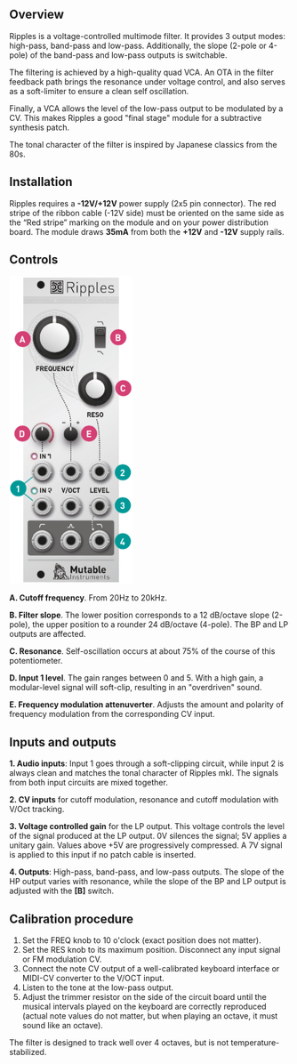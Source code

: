 ## Overview

Ripples is a voltage-controlled multimode filter. It provides 3 output modes: high-pass, band-pass and low-pass. Additionally, the slope (2-pole or 4-pole) of the band-pass and low-pass outputs is switchable.

The filtering is achieved by a high-quality quad VCA. An OTA in the filter feedback path brings the resonance under voltage control, and also serves as a soft-limiter to ensure a clean self oscillation.

Finally, a VCA allows the level of the low-pass output to be modulated by a CV. This makes Ripples a good "final stage" module for a subtractive synthesis patch.

The tonal character of the filter is inspired by Japanese classics from the 80s.

## Installation

Ripples requires a **-12V/+12V** power supply (2x5 pin connector). The red stripe of the ribbon cable (-12V side) must be oriented on the same side as the “Red stripe” marking on the module and on your power distribution board.
The module draws **35mA** from both the **+12V** and **-12V** supply rails.

## Controls

![](images/manual.png)

**A. Cutoff frequency**. From 20Hz to 20kHz.

**B. Filter slope**. The lower position corresponds to a 12 dB/octave slope (2-pole), the upper position to a rounder 24 dB/octave (4-pole). The BP and LP outputs are affected.

**C. Resonance**. Self-oscillation occurs at about 75% of the course of this potentiometer.

**D. Input 1 level**. The gain ranges between 0 and 5. With a high gain, a modular-level signal will soft-clip, resulting in an "overdriven" sound.

**E. Frequency modulation attenuverter**. Adjusts the amount and polarity of frequency modulation from the corresponding CV input.

## Inputs and outputs

**1. Audio inputs**: Input 1 goes through a soft-clipping circuit, while input 2 is always clean and matches the tonal character of Ripples mkI. The signals from both input circuits are mixed together.

**2. CV inputs** for cutoff modulation, resonance and cutoff modulation with V/Oct tracking.

**3. Voltage controlled gain** for the LP output. This voltage controls the level of the signal produced at the LP output. 0V silences the signal; 5V applies a unitary gain. Values above +5V are progressively compressed. A 7V signal is applied to this input if no patch cable is inserted.

**4. Outputs**: High-pass, band-pass, and low-pass outputs. The slope of the HP output varies with resonance, while the slope of the BP and LP output is adjusted with the **[B]** switch.

## Calibration procedure

1.  Set the FREQ knob to 10 o'clock (exact position does not matter).
2.  Set the RES knob to its maximum position. Disconnect any input signal or FM modulation CV.
3.  Connect the note CV output of a well-calibrated keyboard interface or MIDI-CV converter to the V/OCT input.
4.  Listen to the tone at the low-pass output.
5.  Adjust the trimmer resistor on the side of the circuit board until the musical intervals played on the keyboard are correctly reproduced (actual note values do not matter, but when playing an octave, it must sound like an octave).

The filter is designed to track well over 4 octaves, but is not temperature-stabilized.
